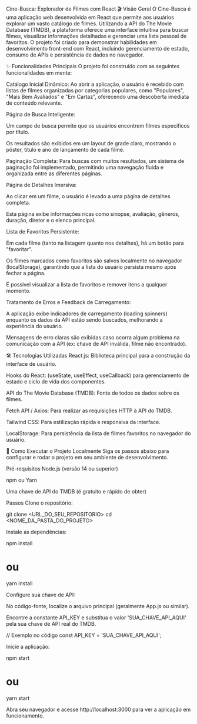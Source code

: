 Cine-Busca: Explorador de Filmes com React
🎬 Visão Geral
O Cine-Busca é uma aplicação web desenvolvida em React que permite aos usuários explorar um vasto catálogo de filmes. Utilizando a API do The Movie Database (TMDB), a plataforma oferece uma interface intuitiva para buscar filmes, visualizar informações detalhadas e gerenciar uma lista pessoal de favoritos. O projeto foi criado para demonstrar habilidades em desenvolvimento front-end com React, incluindo gerenciamento de estado, consumo de APIs e persistência de dados no navegador.

✨ Funcionalidades Principais
O projeto foi construído com as seguintes funcionalidades em mente:

Catálogo Inicial Dinâmico: Ao abrir a aplicação, o usuário é recebido com listas de filmes organizadas por categorias populares, como "Populares", "Mais Bem Avaliados" e "Em Cartaz", oferecendo uma descoberta imediata de conteúdo relevante.

Página de Busca Inteligente:

Um campo de busca permite que os usuários encontrem filmes específicos por título.

Os resultados são exibidos em um layout de grade claro, mostrando o pôster, título e ano de lançamento de cada filme.

Paginação Completa: Para buscas com muitos resultados, um sistema de paginação foi implementado, permitindo uma navegação fluida e organizada entre as diferentes páginas.

Página de Detalhes Imersiva:

Ao clicar em um filme, o usuário é levado a uma página de detalhes completa.

Esta página exibe informações ricas como sinopse, avaliação, gêneros, duração, diretor e o elenco principal.

Lista de Favoritos Persistente:

Em cada filme (tanto na listagem quanto nos detalhes), há um botão para "favoritar".

Os filmes marcados como favoritos são salvos localmente no navegador (localStorage), garantindo que a lista do usuário persista mesmo após fechar a página.

É possível visualizar a lista de favoritos e remover itens a qualquer momento.

Tratamento de Erros e Feedback de Carregamento:

A aplicação exibe indicadores de carregamento (loading spinners) enquanto os dados da API estão sendo buscados, melhorando a experiência do usuário.

Mensagens de erro claras são exibidas caso ocorra algum problema na comunicação com a API (ex: chave de API inválida, filme não encontrado).

🛠️ Tecnologias Utilizadas
React.js: Biblioteca principal para a construção da interface de usuário.

Hooks do React: (useState, useEffect, useCallback) para gerenciamento de estado e ciclo de vida dos componentes.

API do The Movie Database (TMDB): Fonte de todos os dados sobre os filmes.

Fetch API / Axios: Para realizar as requisições HTTP à API do TMDB.

Tailwind CSS: Para estilização rápida e responsiva da interface.

LocalStorage: Para persistência da lista de filmes favoritos no navegador do usuário.

🚀 Como Executar o Projeto Localmente
Siga os passos abaixo para configurar e rodar o projeto em seu ambiente de desenvolvimento.

Pré-requisitos
Node.js (versão 14 ou superior)

npm ou Yarn

Uma chave de API do TMDB (é gratuito e rápido de obter)

Passos
Clone o repositório:

git clone <URL_DO_SEU_REPOSITORIO>
cd <NOME_DA_PASTA_DO_PROJETO>

Instale as dependências:

npm install
# ou
yarn install

Configure sua chave de API:

No código-fonte, localize o arquivo principal (geralmente App.js ou similar).

Encontre a constante API_KEY e substitua o valor 'SUA_CHAVE_API_AQUI' pela sua chave de API real do TMDB.

// Exemplo no código
const API_KEY = 'SUA_CHAVE_API_AQUI'; 

Inicie a aplicação:

npm start
# ou
yarn start

Abra seu navegador e acesse http://localhost:3000 para ver a aplicação em funcionamento.

